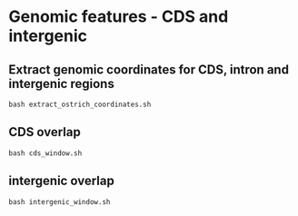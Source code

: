 # Genomic features - CDS and intergenic

## Extract genomic coordinates for CDS, intron and intergenic regions
`bash extract_ostrich_coordinates.sh`

## CDS overlap
`bash cds_window.sh`

## intergenic overlap
`bash intergenic_window.sh`